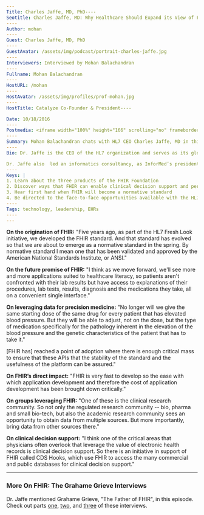 ```yaml
---
Title: Charles Jaffe, MD, PhD----
Seotitle: Charles Jaffe, MD: Why Healthcare Should Expand its View of FHIR
----
Author: mohan
----
Guest: Charles Jaffe, MD, PhD
----
GuestAvatar: /assets/img/podcast/portrait-charles-jaffe.jpg
----
Interviewers: Interviewed by Mohan Balachandran
----
Fullname: Mohan Balachandran
----
HostURL: /mohan
----
HostAvatar: /assets/img/profiles/prof-mohan.jpg
----
HostTitle: Catalyze Co-Founder & President----

Date: 10/18/2016
----
Postmedia: <iframe width="100%" height="166" scrolling="no" frameborder="no" src="https://w.soundcloud.com/player/?url=https%3A//api.soundcloud.com/tracks/294158312&amp;color=1055ff&amp;auto_play=false&amp;hide_related=false&amp;show_comments=true&amp;show_user=true&amp;show_reposts=false"></iframe>
----
Summary: Mohan Balachandran chats with HL7 CEO Charles Jaffe, MD in this podcast presentation. From this segment, listeners will discover more about FHIR and learn why developers and hospital systems shouldn’t wait for a fully baked data exchange standard. Healthcare leaders often raise many questions around FHIR and Dr. Jaffe provides clarity around those questions. With standards as a critical component of healthcare innovation, this FHIR-based podcast is a must for those who can’t get enough understanding of FHIR. After the podcast, explore more about FHIR by using the [Catalyze mock FHIR API](https://fhir.catalyze.io/).
----
Bio: Dr. Jaffe is the CEO of the HL7 organization and serves as its global ambassador. In his current role, he fosters relationships with key industry stakeholders. As a 37-year veteran of the healthcare IT industry, Dr. Jaffe previously provided strategy for the Intel Corporation’s digital Health Group as a Senior Global Strategist, also helped lead Life Sciences at SAIC as its Vice President, and had been the Director of Medical Informatics at AstraZeneca Pharmaceuticals. After completing his  medical training at Johns Hopkins and Duke Universities, he received a postdoctoral fellowship at the  National Institutes of Health and at Georgetown University.

Dr. Jaffe also  led an informatics consultancy, as InforMed’s president. Over the course of his career, he has been the principal investigator for more than 200 clinical trials, and has served in various leadership roles in the American Medical Informatics Association. He has been a board member on leading organizations for information technology standards, and served as the chair of a national institutional review board. Most recently, Penn State University appointed him to the Department of Engineering. Dr. Jaffe has also been the contributing editor for several journals and has published on a range of subjects, including clinical management, informatics deployment, and healthcare policy.
----
Keys: |
1. Learn about the three products of the FHIR Foundation
2. Discover ways that FHIR can enable clinical decision support and personalized medicine
3. Hear first hand when FHIR will become a normative standard
4. Be directed to the face-to-face opportunities available with the HL7 organization
----
Tags: technology, leadership, EHRs
----
---
```

**On the origination of FHIR:** "Five years ago, as part of the HL7 Fresh Look initiative, we developed the FHIR standard. And that standard has evolved so that we are about to emerge as a normative standard in the spring. By normative standard I mean one that has been validated and approved by the American National Standards Institute, or ANSI."

**On the future promise of FHIR:** "I think as we move forward, we'll see more and more applications suited to healthcare literacy, so patients aren't confronted with their lab results but have access to explanations of their procedures, lab tests, results, diagnosis and the medications they take, all on a convenient single interface."

**On leveraging data for precision medicine:** "No longer will we give the same starting dose of the same drug for every patient that has elevated blood pressure. But they will be able to adjust, not on the dose, but the type of medication specifically for the pathology inherent in the elevation of the blood pressure and the genetic characteristics of the patient that has to take it."

[FHIR has] reached a point of adoption where there is enough critical mass to ensure that these APIs that the stability of the standard and the usefulness of the platform can be assured."

**On FHIR’s direct impact:** "FHIR is very fast to develop so the ease with which application development and therefore the cost of application development has been brought down critically."

**On groups leveraging FHIR:** "One of these is the clinical research community. So not only the regulated research community -- bio, pharma and small bio-tech, but also the academic research community sees an opportunity to obtain data from multiple sources. But more importantly, bring data from other sources there."

**On clinical decision support:** "I think one of the critical areas that physicians often overlook that leverage the value of electronic health records is clinical decision support. So there is an initiative in support of FHIR called CDS Hooks, which use FHIR to access the many commercial and public databases for clinical decision support."

---

### More On FHIR: The Grahame Grieve Interviews

Dr. Jaffe mentioned Grahame Grieve, "The Father of FHIR", in this episode. Check out parts [one](https://catalyze.io/innovation/grahame-grieve-pt1), [two](https://catalyze.io/innovation/grahame-grieve-pt2), and [three](https://catalyze.io/innovation/grahame-grieve-pt3) of these interviews.
